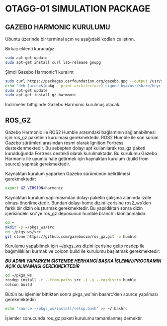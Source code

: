 # OTAGG-01 SIMULATION PACKAGE

## GAZEBO HARMONIC KURULUMU

Ubuntu üzerinde bir terminal açın ve aşağıdaki kodları çalıştırın.

Birkaç eklenti kuracağız:
```bash
sudo apt-get update
sudo apt-get install curl lsb-release gnupg
```

Şimdi Gazebo Harmonic'i kuralım:
```bash
sudo curl https://packages.osrfoundation.org/gazebo.gpg --output /usr/share/keyrings/pkgs-osrf-archive-keyring.gpg
echo "deb [arch=$(dpkg --print-architecture) signed-by=/usr/share/keyrings/pkgs-osrf-archive-keyring.gpg] http://packages.osrfoundation.org/gazebo/ubuntu-stable $(lsb_release -cs) main" | sudo tee /etc/apt/sources.list.d/gazebo-stable.list > /dev/null
sudo apt-get update
sudo apt-get install gz-harmonic
```

İndirmeler bittiğinde Gazebo Harmonic kurulmuş olacak.

## ROS_GZ

Gazebo Harmonic ile ROS2 Humble arasındaki bağlantının sağlanabilmesi için ros_gz paketinin kurulması gerekmektedir. ROS2 Humble ile son sürüm Gazebo sürümleri arasından resmi olarak Ignition Fortress desteklenmektedir. Bu sebepten dolayı apt kullanılarak ros_gz paketi kurulduğunda Fortress destekli olarak kurulmaktadır. Bu kurulumu Gazebo Harmonic ile uyumlu hale getirmek için kaynaktan kurulum (build from source) yapmak gerekmektedir.


Kaynaktan kurulum yaparken Gazebo sürümünün belirtilmesi gerekmektedir:
```bash
export GZ_VERSION=harmonic
```

Kaynaktan kurulum yapılmasından dolayı paketin çalışma alanında izole olması önerilmektedir. Bundan dolayı home dizini içerisine ros2_ws'den farklı bir dizin oluşturmak gerekmektedir. Bu yapıldıktan sonra dizin içerisindeki src'ye ros_gz deposunun humble branch'ı klonlanmalıdır:
```bash
cd ~
mkdir -p ~/pkgs_ws/src
cd ~/pkgs_ws/src
git clone https://github.com/gazebosim/ros_gz.git -b humble
```

Kurulumu yapabilmek için ~/pkgs_ws dizini içerisine gelip rosdep ile bağımlılıkları kurmak ve colcon build ile kurulumu başlatmak gerekmektedir:

***BU ADIMI YAPARKEN SİSTEMDE HERHANGİ BAŞKA İŞLEMIN/PROGRAMIN AÇIK OLMAMASI GEREKMEKTEDİR***
```bash
cd ~/pkgs_ws
rosdep install -r --from-paths src -i -y --rosdistro humble
colcon build
```

Bütün bu işlemler bittikten sonra pkgs_ws'nin bashrc'den source yapılması gerekmektedir:
```bash
echo "source ~/pkgs_ws/install/setup.bash" >> ~/.bashrc
```

İşlemler sonucunda ros_gz paketi kurulumu tamamlanmış demektir.

